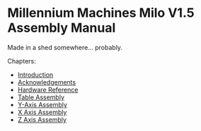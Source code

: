 # Millennium Machines Milo V1.5 Assembly Manual

Made in a shed somewhere... probably.

Chapters:

- [Introduction](chapters/introduction.md)
- [Acknowledgements](chapters/acknowledgements.md)
- [Hardware Reference](chapters/hardware_reference.md)
- [Table Assembly](chapters/table_assembly.md)
- [Y-Axis Assembly](chapters/y_axis_assembly.md)
- [X Axis Assembly](chapters/x_axis_assembly.md)
- [Z Axis Assembly](chapters/z_axis_assembly.md)
